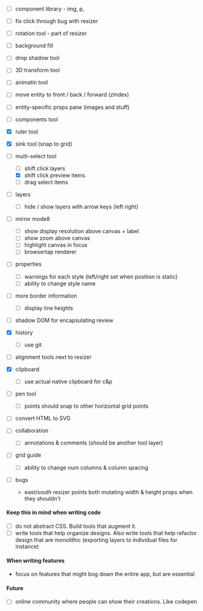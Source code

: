 - [ ] component library - img, p, 
- [ ] fix click through bug with resizer

- [ ] rotation tool - part of resizer
- [ ] background fill
- [ ] drop shadow tool
- [ ] 3D transform tool
- [ ] animatin tool
- [ ] move entity to front / back / forward (zIndex)
- [ ] entity-specific props pane (images and stuff)
- [ ] components tool
- [x] ruler tool
- [x] sink tool (snap to grid)

- [ ] multi-select tool
  - [ ] shift click layers
  - [x] shift click preview items
  - [ ] drag select items

- [ ] layers
  - [ ] hide / show layers with arrow keys (left right)

- [ ] mirror mode8
  - [ ] show display resolution above canvas + label
  - [ ] show zoom above canvas
  - [ ] highlight canvas in focus
  - [ ] browsertap renderer
  
- [ ] properties
  - [ ] warnings for each style (left/right set when position is static)
  - [ ] ability to change style name 
  
- [ ] more border information
  - [ ] display line heights

- [ ] shadow DOM for encapsulating review

- [x] history
  - [ ] use git

- [ ] alignment tools next to resizer

- [x] clipboard
  - [ ] use actual native clipboard for c&p

- [ ] pen tool
  - [ ] points should snap to other horizontal grid points

- [ ] convert HTML to SVG

- [ ] collaboration
  - [ ] annotations & comments (should be another tool layer)

- [ ] grid guide
  - [ ] ability to change num columns & column spacing
  
- [ ] bugs
  - east/south resizer points both mutating width & height props when they shouldn't

#### Keep this in mind when writing code

- [ ] do not abstract CSS. Build tools that augment it.
- [ ] write tools that help organize designs. Also write tools that help refactor design that are monolithic (exporting layers to individual files for instance)

#### When writing features

- focus on features that might bog down the entire app, but are essential

#### Future

- [ ] online community where people can show their creations. Like codepen
